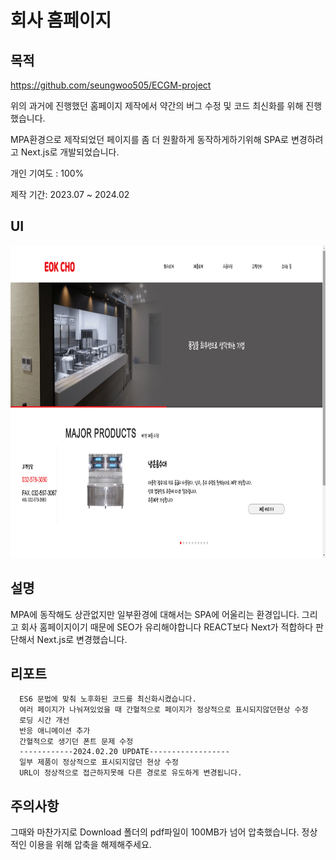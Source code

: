 # 회사 홈페이지

## 목적
<https://github.com/seungwoo505/ECGM-project>

위의 과거에 진행했던 홈페이지 제작에서 약간의 버그 수정 및 코드 최신화를 위해 진행했습니다.

MPA환경으로 제작되었던 페이지를 좀 더 원활하게 동작하게하기위해 SPA로 변경하려고 Next.js로 개발되었습니다.

개인 기여도 : 100%

제작 기간: 2023.07 ~ 2024.02

## UI
<img src="https://github.com/seungwoo505/ECGM-edit-Version/blob/main/mainScreen.png" height="500"/>

## 설명
MPA에 동작해도 상관없지만 일부환경에 대해서는 SPA에 어울리는 환경입니다.
그리고 회사 홈페이지이기 때문에 SEO가 유리해야합니다 REACT보다 Next가 적합하다 판단해서 Next.js로 변경했습니다.

## 리포트
```
  ES6 문법에 맞춰 노후화된 코드를 최신화시켰습니다.
  여러 페이지가 나눠져있었을 때 간혈적으로 페이지가 정상적으로 표시되지않던현상 수정
  로딩 시간 개선
  반응 애니메이션 추가
  간혈적으로 생기던 폰트 문제 수정
  ------------2024.02.20 UPDATE------------------
  일부 제품이 정상적으로 표시되지않던 현상 수정
  URL이 정상적으로 접근하지못해 다른 경로로 유도하게 변경됩니다.
```

## 주의사항
그때와 마찬가지로 Download 폴더의 pdf파일이 100MB가 넘어 압축했습니다. 정상적인 이용을 위해 압축을 해제해주세요.
